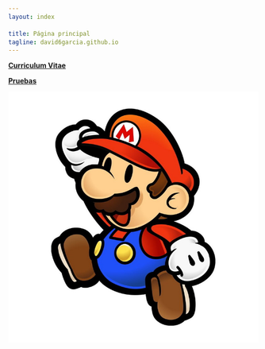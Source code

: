 ```yaml
---
layout: index

title: Página principal
tagline: david6garcia.github.io
---
```



**[Curriculum Vitae](curriculum)**

**[Pruebas](pruebas)**

![David6garcia](images/mario.jpg)
